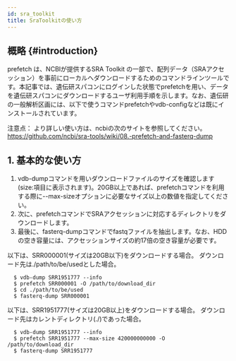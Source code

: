 ```yaml
---
id: sra_toolkit
title: SraToolkitの使い方
---
```


## 概略 {#introduction}
prefetch は、NCBIが提供するSRA Toolkit の一部で、配列データ（SRAアクセッション）を事前にローカルへダウンロードするためのコマンドラインツールです。本記事では、遺伝研スパコンにログインした状態でprefetchを用い、データを遺伝研スパコンにダウンロードするユーザ利用手順を示します。なお、遺伝研の一般解析区画には、以下で使うコマンドprefetchやvdb-configなどは既にインストールされています。


注意点：
より詳しい使い方は、ncbiの次のサイトを参照してください。
https://github.com/ncbi/sra-tools/wiki/08.-prefetch-and-fasterq-dump

## 1. 基本的な使い方

1. vdb-dumpコマンドを用いダウンロードファイルのサイズを確認します(size:項目に表示されます)。20GB以上であれば、prefetchコマンドを利用する際に--max-sizeオプションに必要なサイズ以上の数値を指定してください。
2. 次に、prefetchコマンドでSRAアクセッションに対応するディレクトリをダウンロードします。
3. 最後に、fasterq-dumpコマンドでfastqファイルを抽出します。なお、HDDの空き容量には、アクセッションサイズの約17倍の空き容量が必要です。
    

以下は、SRR000001(サイズは20GB以下)をダウンロードする場合。
ダウンロード先は./path/to/be/usedとした場合。

```
  $ vdb-dump SRR1951777 --info
  $ prefetch SRR000001 -O /path/to/download_dir
  $ cd ./path/to/be/used
  $ fasterq-dump SRR000001
```

以下は、SRR1951777(サイズは20GB以上)をダウンロードする場合。
ダウンロード先はカレントディレクトリ(./)であった場合。
```
  $ vdb-dump SRR1951777 --info
  $ prefetch SRR1951777 --max-size 420000000000 -O /path/to/download_dir
  $ fasterq-dump SRR1951777
```

